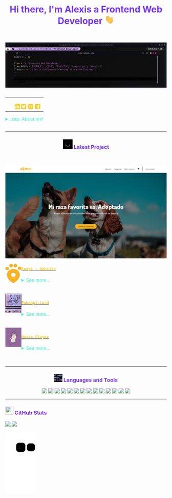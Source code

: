 
<h1 align="center" style='color:#7434F8'>Hi there, I'm Alexis a Frontend Web Developer  <img src="./src/wave.gif" width="30px"></h1>
</br>

[![Alexis Linkedin](src/linkedin.png)][linkedin]
<table align="right">
<tr>
<td>

[<img align="left" style='margin:2.1px 0 0 22px' alt="@alexxispn | Linkedin" width="17px" src="./src/icono_linkedin.png" />][linkedin]
[<img align="left" alt="@alexxispn| Twitter" width="22px" src="./src/icono_twitter.png" />][twitter]
[<img align="left" alt="@alexxispn | Instagram" width="22px" src="./src/icono_instagram.png" />][instagram]
[<img align="left" alt="alexxispn | Facebook" width="22px" src="./src/icono_facebook.png" />][facebook]


</td>
</tr>
</table>

<details>
  <summary style='color: #34F8CF'>:zap: About me!</summary>

### I am currently developing my skills as a programmer by applying them to real-life projects with a scrum methodology. 💻!!
- 👾  Passion for innovation
- 🗒  A believer in learning by doing
- 🤓  Always in search of improving my interpersonal skills.
</details>

<br />

---

<h3 align="center" style='color:#7434F8' ><img src="./src/cabeza.GIF" width="30px" height="30px"> Latest Project</h3>
<br>
<p align="center"><img alt="Kompi Web" width="600px"  src="./src/kompi.png"></p>
<tr>
<td>

[<img align="left" alt="Kompi web" width="50px" height="60px" src="./src/Icono_logo.svg" />][kompi]

</td>
<td > <h4 align="left"> <a href="https://adoptaunkompi.com" target="_blank"><code style='color:#F8CF34'>Kompi - Website</code></a> </h4>
  <details>
    <summary style='color: #34F8CF'>See more...</summary>

    A website where you can find your pet for adoption.
    HTML5, CSS3, JS, Vue3.

  </details> </td>
</tr>
<br><br>
<tr>
<td>

<img align="left" alt="pokemon card" width="50px" height="60px" src="./src/mew.gif" />

</td>
<td> <h4 align="left"> <a href="https://github.com/alexxispn/pokeapi-card" target="_blank"><code style='color:#F8CF34'>Pokeapi-Card</code></a> </h4>
  <details>
    <summary style='color: #34F8CF'>See more...</summary>

    A card with the stats of all pokemon from kanto.
    HTML5, CSS3, JS.

  </details> </td>
</tr>
<br><br>
<tr>
<td>

<img align="left" alt="Music Player" width="50px" height="60px" src="./src/cat-music.gif" />

</td>
<td> <h4 align="left"> <a href="https://github.com/alexxispn/music-player" target="_blank"><code style='color:#F8CF34'>Music-Player</code></a> </h4>
  <details>
    <summary style='color: #34F8CF'>See more...</summary>

    A music player.
    HTML5, CSS3, JS.

  </details> </td>
</tr>



<br />
<br />

---

<h3 align="center" style='color:#7434F8'><img src="./src/0101.GIF" width="25px" height="25px"> Languages and Tools</h3>
<p align="center">
    <img src="https://img.shields.io/badge/-linux-F8CF34?logo=linux&logoColor=black&style=for-the-badge"/>
    <img src="https://img.shields.io/badge/-html5-F8CF34?logo=html5&logoColor=black&style=for-the-badge"/>
    <img src="https://img.shields.io/badge/-CSS3-F8CF34?logo=CSS3&logoColor=black&style=for-the-badge"/>
    <img src="https://img.shields.io/badge/-JavaScript-F8CF34?logo=JavaScript&logoColor=black&style=for-the-badge"/>
    <img src="https://img.shields.io/badge/-Vue.js-F8CF34?logo=Vue.js&logoColor=black&style=for-the-badge"/>
    <img src="https://img.shields.io/badge/-Git-F8CF34?logo=Git&logoColor=black&style=for-the-badge"/>
    <img src="https://img.shields.io/badge/-PostCSS-F8CF34?logo=PostCSS&logoColor=black&style=for-the-badge"/>
    <img src="https://img.shields.io/badge/-Netlify-F8CF34?logo=Netlify&logoColor=black&style=for-the-badge"/>
    <img src="https://img.shields.io/badge/-Bash-F8CF34?logo=GNU%20Bash&logoColor=black&style=for-the-badge"/>
    <img src="https://img.shields.io/badge/-Azure-F8CF34?logo=Microsoft%20Azure&logoColor=black&style=for-the-badge"/>
    <img src="https://img.shields.io/badge/-Google%20Cloud-F8CF34?logo=Google%20Cloud&logoColor=black&style=for-the-badge"/>
    <img src="https://img.shields.io/badge/-Vim-F8CF34?logo=Vim&logoColor=black&style=for-the-badge"/>
    <img src="https://img.shields.io/badge/-Google%20Analytics-F8CF34?logo=Google%20Analytics&logoColor=black&style=for-the-badge"/>
    <img src="https://img.shields.io/badge/-Firebase-F8CF34?logo=Firebase&logoColor=black&style=for-the-badge"/>



</p>

---

<h3 align="left" style='color:#7434F8'><img src="./src/estadistica2.gif" width="25px" height="25px"> GitHub Stats</h3>

<div>
  <a href="https://github.com/alexxispn">
  <img height="180em" src="https://github-readme-stats.vercel.app/api?username=alexxispn&show_icons=true&theme=radical&include_all_commits=true&count_private=true"/>
  <img height="180em" src="https://github-readme-stats.vercel.app/api/top-langs/?username=alexxispn&layout=compact&langs_count=7&theme=radical"/>
</div>

![Snake animation](https://github.com/alexxispn/alexxispn/blob/output/github-contribution-grid-snake.svg)



[twitter]: https://twitter.com/alexxispn
[instagram]: https://www.instagram.com/alexxispn
[facebook]: https://www.facebook.com/alexisplettenern/
[linkedin]: https://www.linkedin.com/in/alexis-plettener-nguyen/
<!-- [youtube]: https://www.youtube.com/c/alexxispn -->
<!-- [reddit]:https://www.reddit.com/user/alexxispn -->

[kompi]: https://adoptaunkompi.com/
